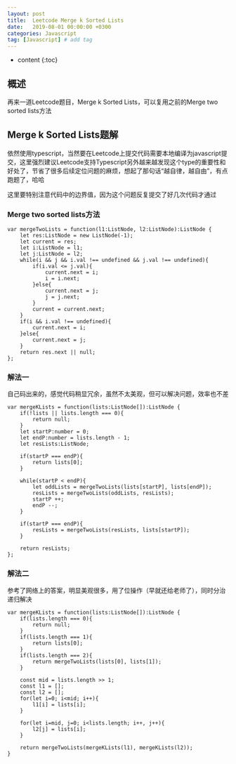```yaml
---
layout: post
title:  Leetcode Merge k Sorted Lists
date:   2019-08-01 00:00:00 +0300
categories: Javascript
tag: [Javascript] # add tag
---
```


* content
{:toc}


## 概述

再来一道Leetcode题目，Merge k Sorted Lists，可以复用之前的Merge two sorted lists方法

## Merge k Sorted Lists题解

依然使用typescript，当然要在Leetcode上提交代码需要本地编译为javascript提交，这里强烈建议Leetcode支持Typescript另外越来越发现这个type的重要性和好处了，节省了很多后续定位问题的麻烦，想起了那句话“越自律，越自由”，有点跑题了，哈哈

这里要特别注意代码中的边界值，因为这个问题反复提交了好几次代码才通过

### Merge two sorted lists方法

```
var mergeTwoLists = function(l1:ListNode, l2:ListNode):ListNode {
    let res:ListNode = new ListNode(-1);
    let current = res;
    let i:ListNode = l1;
    let j:ListNode = l2;
    while(i && j && i.val !== undefined && j.val !== undefined){
        if(i.val <= j.val){
            current.next = i;
            i = i.next;
        }else{
            current.next = j;
            j = j.next;
        }
        current = current.next;
    }
    if(i && i.val !== undefined){
        current.next = i;
    }else{
        current.next = j;
    }
    return res.next || null;
};
```

### 解法一

自己码出来的，感觉代码稍显冗余，虽然不太美观，但可以解决问题，效率也不差

```
var mergeKLists = function(lists:ListNode[]):ListNode {
    if(!lists || lists.length === 0){
        return null;
    }
    let startP:number = 0;
    let endP:number = lists.length - 1;
    let resLists:ListNode;

    if(startP === endP){
        return lists[0];
    }

    while(startP < endP){
        let oddLists = mergeTwoLists(lists[startP], lists[endP]);
        resLists = mergeTwoLists(oddLists, resLists);
        startP ++;
        endP --;
    }

    if(startP === endP){
        resLists = mergeTwoLists(resLists, lists[startP]);
    }

    return resLists;
};
```

### 解法二

参考了网络上的答案，明显美观很多，用了位操作（早就还给老师了），同时分治递归解决

```
var mergeKLists = function(lists:ListNode[]):ListNode {
    if(lists.length === 0){
        return null;
    }
    if(lists.length === 1){
        return lists[0];
    }
    if(lists.length === 2){
        return mergeTwoLists(lists[0], lists[1]);
    }

    const mid = lists.length >> 1;
    const l1 = [];
    const l2 = [];
    for(let i=0; i<mid; i++){
        l1[i] = lists[i];
    }

    for(let i=mid, j=0; i<lists.length; i++, j++){
        l2[j] = lists[i];
    }

    return mergeTwoLists(mergeKLists(l1), mergeKLists(l2));
}
```